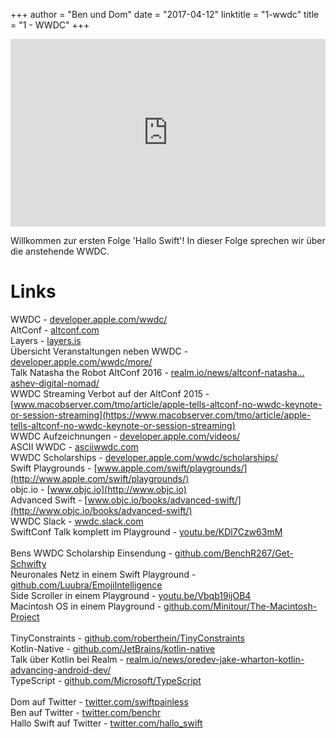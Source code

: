 +++
author = "Ben und Dom"
date = "2017-04-12"
linktitle = "1-wwdc"
title = "1 - WWDC"
+++

<iframe width="100%" height="300" scrolling="no" frameborder="no" src="https://w.soundcloud.com/player/?url=https%3A//api.soundcloud.com/tracks/317238636&amp;auto_play=false&amp;hide_related=true&amp;show_comments=true&amp;show_user=true&amp;show_reposts=false&amp;visual=true"></iframe>

Willkommen zur ersten Folge 'Hallo Swift'! In dieser Folge sprechen wir über die anstehende WWDC.

Links
========

WWDC - [developer.apple.com/wwdc/](http://developer.apple.com/wwdc/) <br>
AltConf - [altconf.com](http://altconf.com) <br>
Layers - [layers.is](http://layers.is) <br>
Übersicht Veranstaltungen neben WWDC - [developer.apple.com/wwdc/more/](http://developer.apple.com/wwdc/more/) <br>
Talk Natasha the Robot AltConf 2016 - [realm.io/news/altconf-natasha…ashev-digital-nomad/](http://realm.io/news/altconf-natasha…ashev-digital-nomad/) <br>
WWDC Streaming Verbot auf der AltConf 2015 - [www.macobserver.com/tmo/article/apple-tells-altconf-no-wwdc-keynote-or-session-streaming](https://www.macobserver.com/tmo/article/apple-tells-altconf-no-wwdc-keynote-or-session-streaming) <br>
WWDC Aufzeichnungen - [developer.apple.com/videos/](http://developer.apple.com/videos/) <br>
ASCII WWDC - [asciiwwdc.com](http://asciiwwdc.com) <br>
WWDC Scholarships - [developer.apple.com/wwdc/scholarships/](http://developer.apple.com/wwdc/scholarships/) <br>
Swift Playgrounds - [www.apple.com/swift/playgrounds/](http://www.apple.com/swift/playgrounds/) <br>
objc.io - [www.objc.io](http://www.objc.io) <br>
Advanced Swift - [www.objc.io/books/advanced-swift/](http://www.objc.io/books/advanced-swift/) <br>
WWDC Slack - [wwdc.slack.com](http://wwdc.slack.com) <br>
SwiftConf Talk komplett im Playground - [youtu.be/KDl7Czw63mM](http://youtu.be/KDl7Czw63mM) <br>
 <br>
Bens WWDC Scholarship Einsendung - [github.com/BenchR267/Get-Schwifty](http://github.com/BenchR267/Get-Schwifty) <br>
Neuronales Netz in einem Swift Playground - [github.com/Luubra/EmojiIntelligence](http://github.com/Luubra/EmojiIntelligence) <br>
Side Scroller in einem Playground - [youtu.be/Vbqb19ijOB4](http://youtu.be/Vbqb19ijOB4) <br>
Macintosh OS in einem Playground - [github.com/Minitour/The-Macintosh-Project](http://github.com/Minitour/The-Macintosh-Project) <br>
 <br>
TinyConstraints - [github.com/roberthein/TinyConstraints](http://github.com/roberthein/TinyConstraints) <br>
Kotlin-Native - [github.com/JetBrains/kotlin-native](http://github.com/JetBrains/kotlin-native) <br>
Talk über Kotlin bei Realm - [realm.io/news/oredev-jake-wharton-kotlin-advancing-android-dev/](https://realm.io/news/oredev-jake-wharton-kotlin-advancing-android-dev//) <br>
TypeScript - [github.com/Microsoft/TypeScript](http://github.com/Microsoft/TypeScript) <br>
 <br>
Dom auf Twitter - [twitter.com/swiftpainless](http://twitter.com/swiftpainless) <br>
Ben auf Twitter - [twitter.com/benchr](http://twitter.com/benchr) <br>
Hallo Swift auf Twitter - [twitter.com/hallo_swift](http://twitter.com/hallo_swift) <br>
